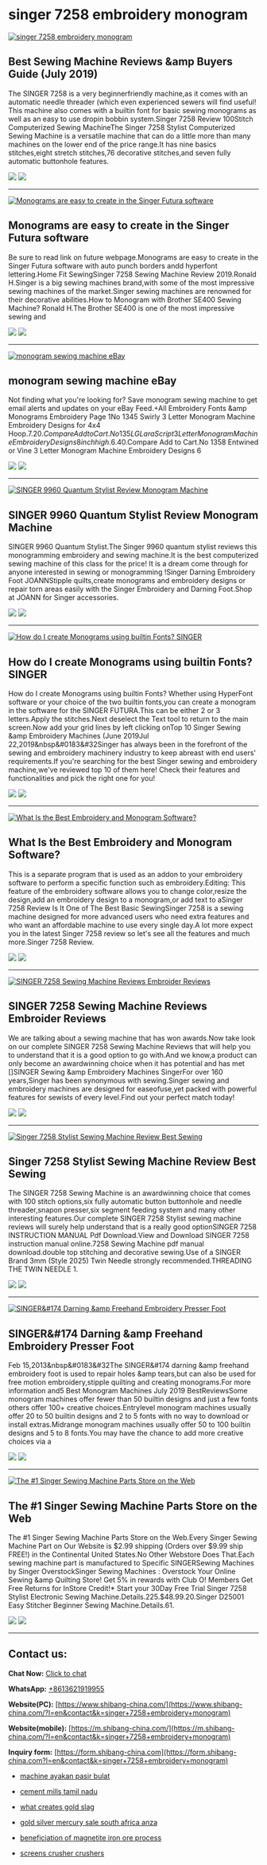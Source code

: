# singer 7258 embroidery monogram

<a href="https://swt.shibang-china.com/?l=en&img&k=singer+7258+embroidery+monogram" target="_blank">![singer 7258 embroidery monogram](http://static.shibang-china.com/all-800x300/181.jpg)</a>

## Best Sewing Machine Reviews &amp Buyers Guide (July 2019)
The SINGER 7258 is a very beginnerfriendly machine,as it comes with an automatic needle threader (which even experienced sewers will find useful! This machine also comes with a builtin font for basic sewing monograms as well as an easy to use dropin bobbin system.Singer 7258 Review 100Stitch Computerized Sewing MachineThe Singer 7258 Stylist Computerized Sewing Machine is a versatile machine that can do a little more than many machines on the lower end of the price range.It has nine basics stitches,eight stretch stitches,76 decorative stitches,and seven fully automatic buttonhole features.


<a href="https://whatsapp.shibangsoft.com/WhatsApp.php" target="_blank" title="WhatsApp">![](http://static.shibang-china.com/icon/whatsapp.png)</a> <a href="https://swt.shibang-china.com/?l=en&icon&k=singer+7258+embroidery+monogram" target="_blank">![](http://static.shibang-china.com/icon/chat-en.png)</a>

---

<a href="https://swt.shibang-china.com/?l=en&img&k=singer+7258+embroidery+monogram" target="_blank">![Monograms are easy to create in the Singer Futura software](http://static.shibang-china.com/all-800x300/1380.jpg)</a>

## Monograms are easy to create in the Singer Futura software
Be sure to read link on future webpage.Monograms are easy to create in the Singer Futura software with auto punch borders andd hyperfont lettering.Home Fit SewingSinger 7258 Sewing Machine Review 2019.Ronald H.Singer is a big sewing machines brand,with some of the most impressive sewing machines of the market.Singer sewing machines are renowned for their decorative abilities.How to Monogram with Brother SE400 Sewing Machine? Ronald H.The Brother SE400 is one of the most impressive sewing and


<a href="https://whatsapp.shibangsoft.com/WhatsApp.php" target="_blank" title="WhatsApp">![](http://static.shibang-china.com/icon/whatsapp.png)</a> <a href="https://swt.shibang-china.com/?l=en&icon&k=singer+7258+embroidery+monogram" target="_blank">![](http://static.shibang-china.com/icon/chat-en.png)</a>

---

<a href="https://swt.shibang-china.com/?l=en&img&k=singer+7258+embroidery+monogram" target="_blank">![monogram sewing machine eBay](http://static.shibang-china.com/all-800x300/16.jpg)</a>

## monogram sewing machine eBay
Not finding what you're looking for? Save monogram sewing machine to get email alerts and updates on your eBay Feed.+All Embroidery Fonts &amp Monograms Embroidery Page 1No 1345 Swirly 3 Letter Monogram Machine Embroidery Designs for 4x4 Hoop.$7.20.Compare Add to Cart.No 135 LG Lara Script 3 Letter Monogram Machine Embroidery Designs 8 inch high.$6.40.Compare Add to Cart.No 1358 Entwined or Vine 3 Letter Monogram Machine Embroidery Designs 6


<a href="https://whatsapp.shibangsoft.com/WhatsApp.php" target="_blank" title="WhatsApp">![](http://static.shibang-china.com/icon/whatsapp.png)</a> <a href="https://swt.shibang-china.com/?l=en&icon&k=singer+7258+embroidery+monogram" target="_blank">![](http://static.shibang-china.com/icon/chat-en.png)</a>

---

<a href="https://swt.shibang-china.com/?l=en&img&k=singer+7258+embroidery+monogram" target="_blank">![SINGER 9960 Quantum Stylist Review Monogram Machine](http://static.shibang-china.com/all-800x300/721.jpg)</a>

## SINGER 9960 Quantum Stylist Review Monogram Machine
SINGER 9960 Quantum Stylist.The Singer 9960 quantum stylist reviews this monogramming embroidery and sewing machine.It is the best computerized sewing machine of this class for the price! It is a dream come through for anyone interested in sewing or monogramming !Singer Darning Embroidery Foot JOANNStipple quilts,create monograms and embroidery designs or repair torn areas easily with the Singer Embroidery and Darning Foot.Shop at JOANN for Singer accessories.


<a href="https://whatsapp.shibangsoft.com/WhatsApp.php" target="_blank" title="WhatsApp">![](http://static.shibang-china.com/icon/whatsapp.png)</a> <a href="https://swt.shibang-china.com/?l=en&icon&k=singer+7258+embroidery+monogram" target="_blank">![](http://static.shibang-china.com/icon/chat-en.png)</a>

---

<a href="https://swt.shibang-china.com/?l=en&img&k=singer+7258+embroidery+monogram" target="_blank">![How do I create Monograms using builtin Fonts? SINGER](http://static.shibang-china.com/all-800x300/499.jpg)</a>

## How do I create Monograms using builtin Fonts? SINGER
How do I create Monograms using builtin Fonts? Whether using HyperFont software or your choice of the two builtin fonts,you can create a monogram in the software for the SINGER FUTURA.This can be either 2 or 3 letters.Apply the stitches.Next deselect the Text tool to return to the main screen.Now add your grid lines by left clicking onTop 10 Singer Sewing &amp Embroidery Machines (June 2019Jul 22,2019&nbsp&#0183&#32Singer has always been in the forefront of the sewing and embroidery machinery industry to keep abreast with end users' requirements.If you're searching for the best Singer sewing and embroidery machine,we've reviewed top 10 of them here! Check their features and functionalities and pick the right one for you!


<a href="https://whatsapp.shibangsoft.com/WhatsApp.php" target="_blank" title="WhatsApp">![](http://static.shibang-china.com/icon/whatsapp.png)</a> <a href="https://swt.shibang-china.com/?l=en&icon&k=singer+7258+embroidery+monogram" target="_blank">![](http://static.shibang-china.com/icon/chat-en.png)</a>

---

<a href="https://swt.shibang-china.com/?l=en&img&k=singer+7258+embroidery+monogram" target="_blank">![What Is the Best Embroidery and Monogram Software?](http://static.shibang-china.com/all-800x300/604.jpg)</a>

## What Is the Best Embroidery and Monogram Software?
This is a separate program that is used as an addon to your embroidery software to perform a specific function such as embroidery.Editing: This feature of the embroidery software allows you to change color,resize the design,add an embroidery design to a monogram,or add text to aSinger 7258 Review Is It One of The Best Basic SewingSinger 7258 is a sewing machine designed for more advanced users who need extra features and who want an affordable machine to use every single day.A lot more expect you in the latest Singer 7258 review so let's see all the features and much more.Singer 7258 Review.


<a href="https://whatsapp.shibangsoft.com/WhatsApp.php" target="_blank" title="WhatsApp">![](http://static.shibang-china.com/icon/whatsapp.png)</a> <a href="https://swt.shibang-china.com/?l=en&icon&k=singer+7258+embroidery+monogram" target="_blank">![](http://static.shibang-china.com/icon/chat-en.png)</a>

---

<a href="https://swt.shibang-china.com/?l=en&img&k=singer+7258+embroidery+monogram" target="_blank">![SINGER 7258 Sewing Machine Reviews Embroider Reviews](http://static.shibang-china.com/all-800x300/1272.jpg)</a>

## SINGER 7258 Sewing Machine Reviews Embroider Reviews
We are talking about a sewing machine that has won awards.Now take look on our complete SINGER 7258 Sewing Machine Reviews that will help you to understand that it is a good option to go with.And we know,a product can only become an awardwinning choice when it has potential and has met []SINGER Sewing &amp Embroidery Machines SingerFor over 160 years,Singer has been synonymous with sewing.Singer sewing and embroidery machines are designed for easeofuse,yet packed with powerful features for sewists of every level.Find out your perfect match today!


<a href="https://whatsapp.shibangsoft.com/WhatsApp.php" target="_blank" title="WhatsApp">![](http://static.shibang-china.com/icon/whatsapp.png)</a> <a href="https://swt.shibang-china.com/?l=en&icon&k=singer+7258+embroidery+monogram" target="_blank">![](http://static.shibang-china.com/icon/chat-en.png)</a>

---

<a href="https://swt.shibang-china.com/?l=en&img&k=singer+7258+embroidery+monogram" target="_blank">![Singer 7258 Stylist Sewing Machine Review Best Sewing](http://static.shibang-china.com/all-800x300/1052.jpg)</a>

## Singer 7258 Stylist Sewing Machine Review Best Sewing
The SINGER 7258 Sewing Machine is an awardwinning choice that comes with 100 stitch options,six fully automatic button buttonhole and needle threader,snapon presser,six segment feeding system and many other interesting features.Our complete SINGER 7258 Stylist sewing machine reviews will surely help understand that is a really good optionSINGER 7258 INSTRUCTION MANUAL Pdf Download.View and Download SINGER 7258 instruction manual online.7258 Sewing Machine pdf manual download.double top stitching and decorative sewing.Use of a SINGER Brand 3mm (Style 2025) Twin Needle strongly recommended.THREADING THE TWIN NEEDLE 1.


<a href="https://whatsapp.shibangsoft.com/WhatsApp.php" target="_blank" title="WhatsApp">![](http://static.shibang-china.com/icon/whatsapp.png)</a> <a href="https://swt.shibang-china.com/?l=en&icon&k=singer+7258+embroidery+monogram" target="_blank">![](http://static.shibang-china.com/icon/chat-en.png)</a>

---

<a href="https://swt.shibang-china.com/?l=en&img&k=singer+7258+embroidery+monogram" target="_blank">![SINGER&#174 Darning &amp Freehand Embroidery Presser Foot](http://static.shibang-china.com/all-800x300/117.jpg)</a>

## SINGER&#174 Darning &amp Freehand Embroidery Presser Foot
Feb 15,2013&nbsp&#0183&#32The SINGER&#174 darning &amp freehand embroidery foot is used to repair holes &amp tears,but can also be used for free motion embroidery,stipple quilting and creating monograms.For more information and5 Best Monogram Machines July 2019 BestReviewsSome monogram machines offer fewer than 50 builtin designs and just a few fonts others offer 100+ creative choices.Entrylevel monogram machines usually offer 20 to 50 builtin designs and 2 to 5 fonts with no way to download or install extras.Midrange monogram machines usually offer 50 to 100 builtin designs and 5 to 8 fonts.You may have the chance to add more creative choices via a


<a href="https://whatsapp.shibangsoft.com/WhatsApp.php" target="_blank" title="WhatsApp">![](http://static.shibang-china.com/icon/whatsapp.png)</a> <a href="https://swt.shibang-china.com/?l=en&icon&k=singer+7258+embroidery+monogram" target="_blank">![](http://static.shibang-china.com/icon/chat-en.png)</a>

---

<a href="https://swt.shibang-china.com/?l=en&img&k=singer+7258+embroidery+monogram" target="_blank">![The #1 Singer Sewing Machine Parts Store on the Web](http://static.shibang-china.com/all-800x300/614.jpg)</a>

## The #1 Singer Sewing Machine Parts Store on the Web
The #1 Singer Sewing Machine Parts Store on the Web.Every Singer Sewing Machine Part on Our Website is $2.99 shipping (Orders over $9.99 ship FREE!) in the Continental United States.No Other Webstore Does That.Each sewing machine part is manufactured to Specific SINGERSewing Machines by Singer OverstockSinger Sewing Machines : Overstock Your Online Sewing &amp Quilting Store! Get 5% in rewards with Club O! Members Get Free Returns for InStore Credit!* Start your 30Day Free Trial Singer 7258 Stylist Electronic Sewing Machine.Details.225.$48.99.20.Singer D25001 Easy Stitcher Beginner Sewing Machine.Details.61.


<a href="https://whatsapp.shibangsoft.com/WhatsApp.php" target="_blank" title="WhatsApp">![](http://static.shibang-china.com/icon/whatsapp.png)</a> <a href="https://swt.shibang-china.com/?l=en&icon&k=singer+7258+embroidery+monogram" target="_blank">![](http://static.shibang-china.com/icon/chat-en.png)</a>

---
## Contact us:

**Chat Now:** [Click to chat](https://swt.shibang-china.com?l=en&contact&k=singer+7258+embroidery+monogram)

**WhatsApp:**  [+8613621919955](https://whatsapp.shibangsoft.com/WhatsApp.php)

**Website(PC):** [https://www.shibang-china.com/](https://www.shibang-china.com/?l=en&contact&k=singer+7258+embroidery+monogram)

**Website(mobile):** [https://m.shibang-china.com/](https://m.shibang-china.com/?l=en&contact&k=singer+7258+embroidery+monogram)

**Inquiry form:** [https://form.shibang-china.com](https://form.shibang-china.com?l=en&contact&k=singer+7258+embroidery+monogram)

* [machine ayakan pasir bulat](../111/machine%20ayakan%20pasir%20bulat.md)

* [cement mills tamil nadu](../119/cement%20mills%20tamil%20nadu.md)

* [what creates gold slag](../117/what%20creates%20gold%20slag.md)

* [gold silver mercury sale south africa anza](../118/gold%20silver%20mercury%20sale%20south%20africa%20anza.md)

* [beneficiation of magnetite iron ore process](../117/beneficiation%20of%20magnetite%20iron%20ore%20process.md)

* [screens crusher crushers](../112/screens%20crusher%20crushers.md)